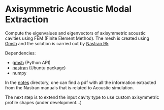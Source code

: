 # Axisymmetric Acoustic Modal Extraction

Compute the eigenvalues and eigenvectors of axisymmetric acoustic cavities using FEM (Finite Element Method). The mesh is created using [Gmsh](https://gmsh.info/) and the solution is carried out by [Nastran 95](https://github.com/nasa/NASTRAN-95)

Dependencies:
- [gmsh](https://gitlab.onelab.info/gmsh/gmsh/-/blob/master/api/gmsh.py) (Python API)
- [nastran](https://ubuntu.pkgs.org/16.04/ubuntu-multiverse-amd64/nastran_0.1.95-1_amd64.deb.html) (Ubuntu package) 
- numpy

In the [notes]() directory, one can find a pdf with all the information extracted from the Nastran manuals that is related to Acoustic simulation.

The next step is to extend the input cavity type to use custom axisymmetric profile shapes (under development...)
